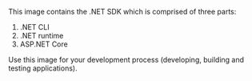 This image contains the .NET SDK which is comprised of three parts:

1. .NET CLI
2. .NET runtime
3. ASP.NET Core

Use this image for your development process (developing, building and testing applications).
